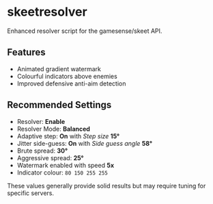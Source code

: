 # skeetresolver

Enhanced resolver script for the gamesense/skeet API.

Features
--------
- Animated gradient watermark
- Colourful indicators above enemies
- Improved defensive anti-aim detection

## Recommended Settings
- Resolver: **Enable**
- Resolver Mode: **Balanced**
- Adaptive step: **On** with *Step size* **15°**
- Jitter side-guess: **On** with *Side guess angle* **58°**
- Brute spread: **30°**
- Aggressive spread: **25°**
- Watermark enabled with speed **5x**
- Indicator colour: `80 150 255 255`

These values generally provide solid results but may require tuning for specific servers.
